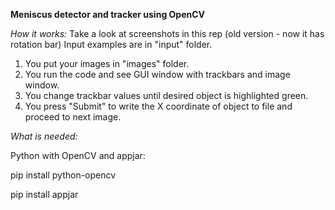 **Meniscus detector and tracker using OpenCV**

*How it works:*
Take a look at screenshots in this rep (old version - now it has rotation bar)
Input examples are in "input" folder.
1) You put your images in "images" folder.
2) You run the code and see GUI window with trackbars and image window.
3) You change trackbar values until desired object is highlighted green.
4) You press "Submit" to write the X coordinate of object to file and proceed to next image.

*What is needed:*

Python with OpenCV and appjar:

pip install python-opencv

pip install appjar

